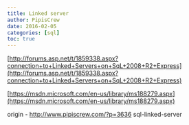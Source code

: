 ```yaml
---
title: Linked server
author: PipisCrew
date: 2016-02-05
categories: [sql]
toc: true
---
```


[http://forums.asp.net/t/1859338.aspx?connection+to+Linked+Servers+on+SqL+2008+R2+Express](http://forums.asp.net/t/1859338.aspx?connection+to+Linked+Servers+on+SqL+2008+R2+Express)

[https://msdn.microsoft.com/en-us/library/ms188279.aspx](https://msdn.microsoft.com/en-us/library/ms188279.aspx)

origin - http://www.pipiscrew.com/?p=3636 sql-linked-server